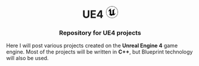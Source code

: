 <h1 align="center">UE4 <img src="https://github.com/Polikolog/UE4/blob/main/Images(psss)/unrealengine.svg" height="32"/></h1>
<h3 align="center">Repository for UE4 projects</h3>

Here I will post various projects created on the **Unreal Engine 4** game engine. 
Most of the projects will be written in **C++**, but Blueprint technology will also be used.
